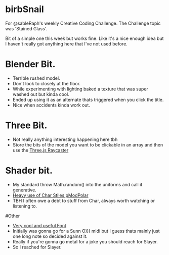 # birbSnail

For @sableRaph's weekly Creative Coding Challenge. The Challenge topic was 'Stained Glass'.

Bit of a simple one this week but works fine. Like it's a nice enough idea but I haven't really got anything here that I've not used before. 

# Blender Bit.
- Terrible rushed model.
- Don't look to closely at the floor.
- While experimenting with lighting baked a texture that was super washed out but kinda cool.
- Ended up using it as an alternate thats triggered when you click the title.
- Nice when accidents kinda work out.


# Three Bit.
- Not really anything interesting happening here tbh
- Store the bits of the model you want to be clickable in an array and then use the [Three.js Raycaster](https://threejs.org/docs/#api/en/core/Raycaster)

# Shader bit.
- My standard throw Math.random() into the uniforms and call it generative.
- [Heavy use of Char Stiles pModPolar]( http://charstiles.com/shader/)
- TBH I often owe a debt to stuff from Char, always worth watching or listening to.


#Other
- [Very cool and useful Font](https://www.dafont.com/artdystopia-ii.font)
- Initially was gonna go for a Sunn O))) midi but I guess thats mainly just one long note so decided against it.
- Really if you're gonna go metal for a joke you should reach for Slayer.
- So I reached for Slayer.
